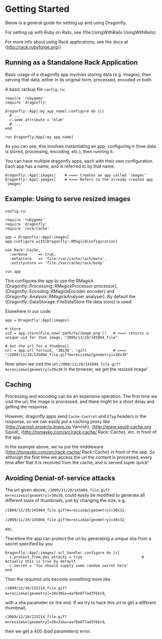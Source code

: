 Getting Started
===============

Below is a general guide for setting up and using Dragonfly.

For setting up with Ruby on Rails, see {file:UsingWithRails UsingWithRails}.

For more info about using Rack applications, see the docs at {http://rack.rubyforge.org/}

Running as a Standalone Rack Application
----------------------------------------

Basic usage of a dragonfly app involves storing data (e.g. images),
then serving that data, either in its original form, processed, encoded or both.

A basic rackup file `config.ru`:

    require 'rubygems'
    require 'dragonfly'

    Dragonfly::App[:my_app_name].configure do |c|
      # ...
      c.some_attribute = 'blah'
      # ...
    end

    run Dragonfly:App[:my_app_name]

As you can see, this involves instantiating an app, configuring it (how data is stored,
processing, encoding, etc.), then running it.

You can have multiple dragonfly apps, each with their own configuration.
Each app has a name, and is referred to by that name.

    Dragonfly::App[:images]    # ===> Creates an app called 'images'
    Dragonfly::App[:images]    # ===> Refers to the already created app 'images'

Example: Using to serve resized images
--------------------------------------

`config.ru`:

    require 'rubygems'
    require 'dragonfly'
    require 'rack/cache'

    app = Dragonfly::App[:images]
    app.configure_with(Dragonfly::RMagickConfiguration)

    use Rack::Cache,
      :verbose     => true,
      :metastore   => 'file:/var/cache/rack/meta',
      :entitystore => 'file:/var/cache/rack/body'

    run app

This configures the app to use the RMagick {Dragonfly::Processing::RMagickProcessor processor},
{Dragonfly::Encoding::RMagickEncoder encoder} and {Dragonfly::Analysis::RMagickAnalyser analyser}.
By default the {Dragonfly::DataStorage::FileDataStore file data store} is used.

Elsewhere in our code:

    app = Dragonfly::App[:images]
    
    # Store
    uid = app.store(File.new('path/to/image.png'))   # ===> returns a unique uid for that image, "2009/11/29/145804_file"
    
    # Get the url for a thumbnail
    url = app.url_for(uid, '30x30', :gif)            # ===> "/2009/11/29/145804_file.gif?m=resize&o[geometry]=30x30"

Now when we visit the url `/2009/11/29/145804_file.gif?m=resize&o[geometry]=30x30` in the browser, we get the resized
image!

Caching
-------
Processing and encoding can be an expensive operation. The first time we visit the url,
the image is processed, and there might be a short delay and getting the response.

However, dragonfly apps send `Cache-Control` and `ETag` headers in the response, so we can easily put a caching
proxy like {http://varnish.projects.linpro.no Varnish}, {http://www.squid-cache.org Squid},
{http://tomayko.com/src/rack-cache/ Rack::Cache}, etc. in front of the app.

In the example above, we've put the middleware {http://tomayko.com/src/rack-cache/ Rack::Cache} in front of the app.
So although the first time we access the url the content is processed, every time after that it is received from the
cache, and is served super quick!

Avoiding Denial-of-service attacks
----------------------------------
The url given above, `/2009/11/29/145804_file.gif?m=resize&o[geometry]=30x30`, could easily be modified to
generate all different sizes of thumbnails, just by changing the size, e.g.

`/2009/11/29/145804_file.gif?m=resize&o[geometry]=30x31`,

`/2009/11/29/145804_file.gif?m=resize&o[geometry]=30x32`,

etc.

Therefore the app can protect the url by generating a unique sha from a secret specified by you

    Dragonfly::App[:images].url_handler.configure do |c|
      c.protect_from_dos_attacks = true                           # Actually this is true by default
      c.secret = 'You should supply some random secret here'
    end

Then the required urls become something more like

`/2009/12/10/215214_file.gif?m=resize&o[geometry]=30x30&s=aa78e877ad3f6bc9`,

with a sha parameter on the end.
If we try to hack this url to get a different thumbnail,

`/2009/12/10/215214_file.gif?m=resize&o[geometry]=30x31&s=aa78e877ad3f6bc9`,

then we get a 400 (bad parameters) error.
